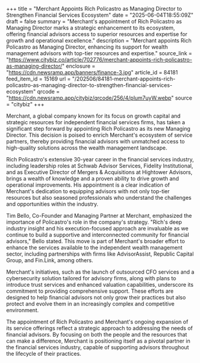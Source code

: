 +++
title = "Merchant Appoints Rich Policastro as Managing Director to Strengthen Financial Services Ecosystem"
date = "2025-06-04T18:55:09Z"
draft = false
summary = "Merchant's appointment of Rich Policastro as Managing Director marks a strategic enhancement to its ecosystem, offering financial advisors access to superior resources and expertise for growth and operational excellence."
description = "Merchant appoints Rich Policastro as Managing Director, enhancing its support for wealth management advisors with top-tier resources and expertise."
source_link = "https://www.citybiz.co/article/702776/merchant-appoints-rich-policastro-as-managing-director/"
enclosure = "https://cdn.newsramp.app/banners/finance-3.jpg"
article_id = 84181
feed_item_id = 15169
url = "/202506/84181-merchant-appoints-rich-policastro-as-managing-director-to-strengthen-financial-services-ecosystem"
qrcode = "https://cdn.newsramp.app/citybiz/qrcode/256/4/plum7uyW.webp"
source = "citybiz"
+++

<p>Merchant, a global company known for its focus on growth capital and strategic resources for independent financial services firms, has taken a significant step forward by appointing Rich Policastro as its new Managing Director. This decision is poised to enrich Merchant's ecosystem of service partners, thereby providing financial advisors with unmatched access to high-quality solutions across the wealth management landscape.</p><p>Rich Policastro's extensive 30-year career in the financial services industry, including leadership roles at Schwab Advisor Services, Fidelity Institutional, and as Executive Director of Mergers & Acquisitions at Hightower Advisors, brings a wealth of knowledge and a proven ability to drive growth and operational improvements. His appointment is a clear indication of Merchant's dedication to equipping advisors with not only top-tier resources but also seasoned professionals who understand the challenges and opportunities within the industry.</p><p>Tim Bello, Co-Founder and Managing Partner at Merchant, emphasized the importance of Policastro's role in the company's strategy. "Rich's deep industry insight and his execution-focused approach are invaluable as we continue to build a supportive and interconnected community for financial advisors," Bello stated. This move is part of Merchant's broader effort to enhance the services available to the independent wealth management sector, including partnerships with firms like AdvisorAssist, Republic Capital Group, and Fin.Link, among others.</p><p>Merchant's initiatives, such as the launch of outsourced CFO services and a cybersecurity solution tailored for advisory firms, along with plans to introduce trust services and enhanced valuation capabilities, underscore its commitment to providing comprehensive support. These efforts are designed to help financial advisors not only grow their practices but also protect and evolve them in an increasingly complex and competitive environment.</p><p>The appointment of Rich Policastro and Merchant's ongoing expansion of its service offerings reflect a strategic approach to addressing the needs of financial advisors. By focusing on both the people and the resources that can make a difference, Merchant is positioning itself as a pivotal partner in the financial services industry, capable of supporting advisors throughout the lifecycle of their practices.</p>